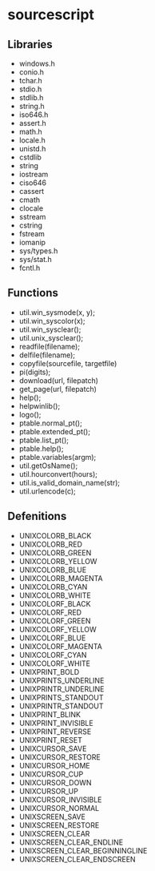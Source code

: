 # sourcescript
## Libraries

* windows.h
* conio.h
* tchar.h
* stdio.h
* stdlib.h
* string.h
* iso646.h
* assert.h
* math.h
* locale.h
* unistd.h
* cstdlib
* string
* iostream
* ciso646
* cassert
* cmath
* clocale
* sstream
* cstring
* fstream
* iomanip
* sys/types.h
* sys/stat.h
* fcntl.h


## Functions

* util.win_sysmode(x, y);			
* util.win_syscolor(x);						
* util.win_sysclear();						
* util.unix_sysclear();							
* readfile(filename);							
* delfile(filename);								
* copyfile(sourcefile, targetfile)			
* pi(digits);									
* download(url, filepatch)					
* get_page(url, filepatch)				
* help();										
* helpwinlib();					
* logo();							
* ptable.normal_pt();
* ptable.extended_pt();
* ptable.list_pt();
* ptable.help();
* ptable.variables(argm);
* util.getOsName();
* util.hourconvert(hours);
* util.is_valid_domain_name(str);
* util.urlencode(c);


## Defenitions

* UNIXCOLORB_BLACK
* UNIXCOLORB_RED
* UNIXCOLORB_GREEN
* UNIXCOLORB_YELLOW
* UNIXCOLORB_BLUE
* UNIXCOLORB_MAGENTA
* UNIXCOLORB_CYAN
* UNIXCOLORB_WHITE
* UNIXCOLORF_BLACK
* UNIXCOLORF_RED
* UNIXCOLORF_GREEN
* UNIXCOLORF_YELLOW
* UNIXCOLORF_BLUE
* UNIXCOLORF_MAGENTA
* UNIXCOLORF_CYAN
* UNIXCOLORF_WHITE
* UNIXPRINT_BOLD
* UNIXPRINTS_UNDERLINE
* UNIXPRINTR_UNDERLINE
* UNIXPRINTS_STANDOUT
* UNIXPRINTR_STANDOUT
* UNIXPRINT_BLINK
* UNIXPRINT_INVISIBLE
* UNIXPRINT_REVERSE
* UNIXPRINT_RESET
* UNIXCURSOR_SAVE
* UNIXCURSOR_RESTORE
* UNIXCURSOR_HOME
* UNIXCURSOR_CUP
* UNIXCURSOR_DOWN
* UNIXCURSOR_UP
* UNIXCURSOR_INVISIBLE
* UNIXCURSOR_NORMAL
* UNIXSCREEN_SAVE
* UNIXSCREEN_RESTORE
* UNIXSCREEN_CLEAR
* UNIXSCREEN_CLEAR_ENDLINE
* UNIXSCREEN_CLEAR_BEGINNINGLINE
* UNIXSCREEN_CLEAR_ENDSCREEN
